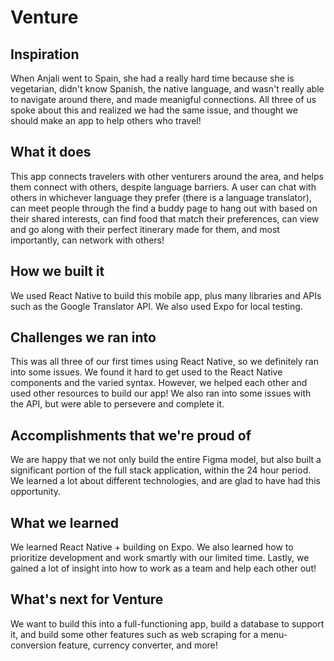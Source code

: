 
# Venture

## Inspiration
When Anjali went to Spain, she had a really hard time because she is vegetarian, didn't know Spanish, the native language, and wasn't really able to navigate around there, and made meanigful connections. All three of us spoke about this and realized we had the same issue, and thought we should make an app to help others who travel!
## What it does
This app connects travelers with other venturers around the area, and helps them connect with others, despite language barriers. A user can chat with others in whichever language they prefer (there is a language translator), can meet people through the find a buddy page to hang out with based on their shared interests, can find food that match their preferences, can view and go along with their perfect itinerary made for them, and most importantly, can network with others!
## How we built it
We used React Native to build this mobile app, plus many libraries and APIs such as the Google Translator API. We also used Expo for local testing.
## Challenges we ran into
This was all three of our first times using React Native, so we definitely ran into some issues.
We found it hard to get used to the React Native components and the varied syntax. However, we helped each other and used other resources to build our app! We also ran into some issues with the API, but were able to persevere and complete it.
## Accomplishments that we're proud of
We are happy that we not only build the entire Figma model, but also built a significant portion of the full stack application, within the 24 hour period. We learned a lot about different technologies, and are glad to have had this opportunity.
## What we learned
We learned React Native + building on Expo. We also learned how to prioritize development and work smartly with our limited time. Lastly, we gained a lot of insight into how to work as a team and help each other out!
## What's next for Venture
We want to build this into a full-functioning app, build a database to support it, and build some other features such as web scraping for a menu-conversion feature, currency converter, and more!






